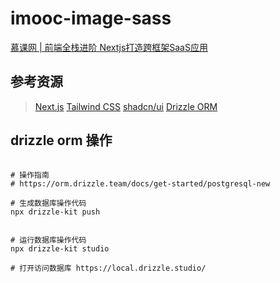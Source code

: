 # imooc-image-sass
[慕课网 | 前端全栈进阶 Nextjs打造跨框架SaaS应用](https://coding.imooc.com/class/835.html)


## 参考资源

> [Next.js](https://nextjs.org/docs)
> [Tailwind CSS](https://tailwindcss.com/docs)
> [shadcn/ui](https://ui.shadcn.com/docs)
> [Drizzle ORM](https://orm.drizzle.team/)


## drizzle orm 操作
```shell

# 操作指南
# https://orm.drizzle.team/docs/get-started/postgresql-new

# 生成数据库操作代码
npx drizzle-kit push


# 运行数据库操作代码
npx drizzle-kit studio

# 打开访问数据库 https://local.drizzle.studio/
```
